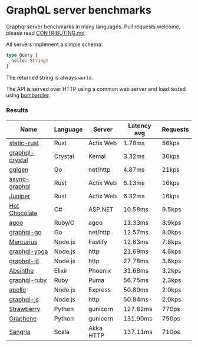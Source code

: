 <!-- README.md is generated from README.ecr, do not edit -->

# GraphQL server benchmarks

Graphql server benchmarks in many languages. Pull requests welcome, please read [CONTRIBUTING.md](CONTRIBUTING.md)

All servers implement a simple schema:

```graphql
type Query {
  hello: String!
}
```

The returned string is always `world`.

The API is served over HTTP using a common web server and load tested using [bombardier](https://github.com/codesenberg/bombardier).

### Results

| Name                          | Language      | Server          | Latency avg      | Requests      |
| ----------------------------  | ------------- | --------------- | ---------------- | ------------- |
| [static-rust](https://actix.rs/) | Rust | Actix Web | 1.78ms | 56kps |
| [graphql-crystal](https://github.com/graphql-crystal/graphql) | Crystal | Kemal | 3.32ms | 30kps |
| [gqlgen](https://github.com/99designs/gqlgen) | Go | net/http | 4.87ms | 21kps |
| [async-graphql](https://github.com/async-graphql/async-graphql) | Rust | Actix Web | 6.13ms | 16kps |
| [Juniper](https://github.com/graphql-rust/juniper) | Rust | Actix Web | 6.32ms | 16kps |
| [Hot Chocolate](https://github.com/ChilliCream/hotchocolate) | C# | ASP.NET | 10.58ms | 9.5kps |
| [agoo](https://github.com/ohler55/agoo) | Ruby/C | agoo | 11.33ms | 8.9kps |
| [graphql-go](https://github.com/graphql-go/graphql) | Go | net/http | 12.57ms | 8.0kps |
| [Mercurius](https://github.com/mercurius-js/mercurius) | Node.js | Fastify | 12.83ms | 7.8kps |
| [graphql-yoga](https://github.com/dotansimha/graphql-yoga) | Node.js | http | 21.69ms | 4.6kps |
| [graphql-jit](https://github.com/zalando-incubator/graphql-jit) | Node.js | http | 27.78ms | 3.6kps |
| [Absinthe](https://github.com/absinthe-graphql/absinthe) | Elixir | Phoenix | 31.68ms | 3.2kps |
| [graphql-ruby](https://github.com/rmosolgo/graphql-ruby) | Ruby | Puma | 56.75ms | 2.3kps |
| [apollo](https://github.com/apollographql/apollo-server) | Node.js | Express | 50.89ms | 2.0kps |
| [graphql-js](https://github.com/graphql/graphql-js) | Node.js | http | 50.84ms | 2.0kps |
| [Strawberry](https://github.com/strawberry-graphql/strawberry) | Python | gunicorn | 127.82ms | 770ps |
| [Graphene](https://github.com/graphql-python/graphene) | Python | gunicorn | 131.90ms | 750ps |
| [Sangria](https://github.com/sangria-graphql/sangria) | Scala | Akka HTTP | 137.11ms | 710ps |
